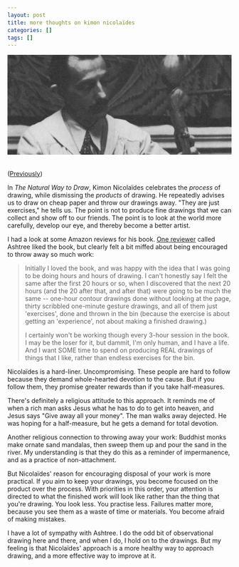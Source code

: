```yaml
---
layout: post
title: more thoughts on kimon nicolaïdes
categories: []
tags: []
---
```


[![alt](/assets/img/blog/2018/nikolaides-1200w.jpg)](/assets/img/blog/2018/nikolaides-1200w.jpg)

\
([Previously]())

In *The Natural Way to Draw*, Kimon Nicolaïdes celebrates the *process* of drawing, while dismissing the *products* of drawing. He repeatedly advises us to draw on cheap paper and throw our drawings away. "They are just exercises," he tells us. The point is not to produce fine drawings that we can collect and show off to our friends. The point is to look at the world more carefully, develop our eye, and thereby become a better artist.

I had a look at some Amazon reviews for his book. [One reviewer](https://www.amazon.co.uk/gp/customer-reviews/RNJXS92W6NJL2/ref=cm_cr_arp_d_viewpnt?ie=UTF8&ASIN=0285638386#RNJXS92W6NJL2) called Ashtree liked the book, but clearly felt a bit miffed about being encouraged to throw away so much work:

> Initially I loved the book, and was happy with the idea that I was going to be doing hours and hours of drawing. I can't honestly say I felt the same after the first 20 hours or so, when I discovered that the next 20 hours (and the 20 after that, and after that) were going to be much the same -- one-hour contour drawings done without looking at the page, thirty scribbled one-minute gesture drawings, and all of them just 'exercises', done and thrown in the bin (because the exercise is about getting an 'experience', not about making a finished drawing.)
>
> I certainly won't be working though every 3-hour session in the book. I may be the loser for it, but dammit, I'm only human, and I have a life. And I want SOME time to spend on producing REAL drawings of things that I like, rather than endless exercises for the bin.

Nicolaïdes is a hard-liner. Uncompromising. These people are hard to follow because they demand whole-hearted devotion to the cause. But if you follow them, they promise greater rewards than if you take half-measures.

There's definitely a religious attitude to this approach. It reminds me of when a rich man asks Jesus what he has to do to get into heaven, and Jesus says "Give away all your money". The man walks away dejected. He was hoping for a half-measure, but he gets a demand for total devotion.

Another religious connection to throwing away your work: Buddhist monks make ornate sand mandalas, then sweep them up and pour the sand in the river. My understanding is that they do this as a reminder of impermanence, and as a practice of non-attachment.

But Nicolaïdes' reason for encouraging disposal of your work is more practical. If you aim to keep your drawings, you become focused on the product over the process. With priorities in this order, your attention is directed to what the finished work will look like rather than the thing that you're drawing. You look less. You practise less. Failures matter more, because you see them as a waste of time or materials. You become afraid of making mistakes.

I have a lot of sympathy with Ashtree. I do the odd bit of observational drawing here and there, and when I do, I hold on to the drawings. But my feeling is that Nicolaïdes' approach is a more healthy way to approach drawing, and a more effective way to improve at it.